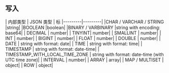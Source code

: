 ## 写入

| 内部类型 | JSON 类型 | 标
|---------|---------|
|CHAR / VARCHAR / STRING	|string|
|BOOLEAN	|boolean|
|BINARY / VARBINARY	|string with encoding: base64|
| DECIMAL	| number| 
| TINYINT| 	number| 
| SMALLINT	| number| 
| INT	| number| 
| BIGINT	| number| 
| FLOAT	| number| 
| DOUBLE	| number| 
| DATE	| string with format: date| 
| TIME	| string with format: time| 
| TIMESTAMP	| string with format: date-time| 
| TIMESTAMP_WITH_LOCAL_TIME_ZONE	| string with format: date-time (with UTC time zone)| 
| INTERVAL	| number| 
| ARRAY	| array| 
| MAP / MULTISET	| object| 
| ROW	| object| 
